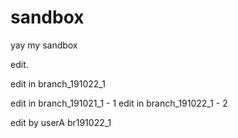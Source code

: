 sandbox
=======

yay my sandbox

edit.

edit in branch_191022_1

edit in branch_191021_1 - 1
edit in branch_191022_1 - 2

edit by userA br191022_1
